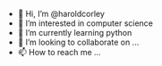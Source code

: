 - 👋 Hi, I’m @haroldcorley
- 👀 I’m interested in computer science
- 🌱 I’m currently learning python
- 💞️ I’m looking to collaborate on ...
- 📫 How to reach me ...

<!---
haroldcorley/haroldcorley is a ✨ special ✨ repository because its `README.md` (this file) appears on your GitHub profile.
You can click the Preview link to take a look at your changes.
--->

